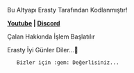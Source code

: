 Bu Altyapı Erasty Tarafından Kodlanmıştır! 

<b>[Youtube](https://youtube.com/channel/UCD3XkVO1K_46SQMyGqN760A)  **|** [Discord](https://discord.gg/5jDQs6fvgk)</b>

Çalan Hakkında İşlem Başlatılır

  Erasty İyi Günler Diler...:green_heart:    
      
       Bizler için :gem: Değerlisiniz...
       
       
      
